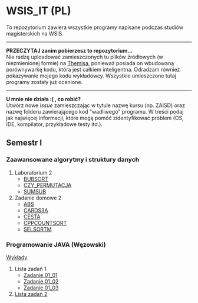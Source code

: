 # WSIS_IT (PL)
To repozytorium zawiera wszystkie programy napisane podczas studiów magisterskich na WSIS.

***
**PRZECZYTAJ zanim pobierzesz to repozytorium...**  
Nie radzę uploadować zamieszczonych tu plików źródłowych (w niezmienionej formie) na [Themisa](http://themis.lo14.wroc.pl), ponieważ posiada on wbudowaną porównywarkę kodu, która jest całkiem inteligentna. Odradzam również pokazywanie mojego kodu wykładowcy. Wszystkie umieszczone tutaj programy zostały już ocenione.
***
**U mnie nie działa :( , co robić?**  
Utwórz nowe *Issue* zamieszczając w tytule nazwę kursu (np. ZAISD) oraz nazwę folderu zawierającego kod "wadliwego" programu. W treści podaj jak najwięcej informacji, które mogą pomóć zidentyfikować problem (OS, IDE, kompilator, przykładowe testy itd.).

## Semestr I

### Zaawansowane algorytmy i struktury danych

1. Laboratorium 2
	* [BUBSORT](https://github.com/peterkowalski/WSIS_IT/tree/master/ZAISD/BUBSORT)
	* [CZY_PERMUTACJA](https://github.com/peterkowalski/WSIS_IT/tree/master/ZAISD/CZY_PERMUTACJA)
	* [SUMSUB](https://github.com/peterkowalski/WSIS_IT/tree/master/ZAISD/SUMSUB)
2. Zadanie domowe 2
	* [ABS](https://github.com/peterkowalski/WSIS_IT/tree/master/ZAISD/ABS)
	* [CARDS3A](https://github.com/peterkowalski/WSIS_IT/tree/master/ZAISD/CARDS3A)
	* [CESTA](https://github.com/peterkowalski/WSIS_IT/tree/master/ZAISD/CESTA)
	* [CPPCOUNTSORT](https://github.com/peterkowalski/WSIS_IT/tree/master/ZAISD/CPPCOUNTSORT)
	* [SELSORTM](https://github.com/peterkowalski/WSIS_IT/tree/master/ZAISD/SELSORTM)

### Programowanie JAVA (Węzowski)

[Wykłady](http://blackfernsoft.pl/wsis/java/)

1. Lista zadań 1
	* [Zadanie 01_01](https://github.com/peterkowalski/WSIS_IT/tree/master/JAVA_1/01_01)
	* [Zadanie 01_02](https://github.com/peterkowalski/WSIS_IT/tree/master/JAVA_1/01_02)
	* [Zadanie 01_03](https://github.com/peterkowalski/WSIS_IT/tree/master/JAVA_1/01_03)
2. [Lista zadań 2](https://github.com/peterkowalski/WSIS_IT/tree/master/JAVA_1/02)

